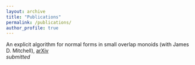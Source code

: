 ```yaml
---
layout: archive
title: "Publications"
permalink: /publications/
author_profile: true
---
```


An explicit algorithm for normal forms in small overlap monoids (with James D. Mitchell), [arXiv](https://arxiv.org/abs/2105.12125) <br>
*submitted*
